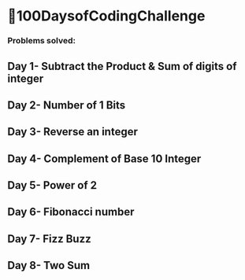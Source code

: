 <h1>🚀100DaysofCodingChallenge</h1>
<h3>Problems solved:</h3>
<h2><b>Day 1-</b> Subtract the Product & Sum of digits of integer </h2>
<h2><b>Day 2-</b> Number of 1 Bits</h2>
<h2><b>Day 3-</b> Reverse an integer</h2>
<h2><b>Day 4-</b> Complement of Base 10 Integer </h2>
<h2><b>Day 5-</b> Power of 2</h2>
<h2><b>Day 6-</b> Fibonacci number</h2>
<h2><b>Day 7-</b> Fizz Buzz</h2>
<h2><b>Day 8-</b> Two Sum</h2>

